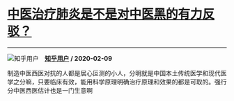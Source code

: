 # [中医治疗肺炎是不是对中医黑的有力反驳？](https://www.zhihu.com/answer/1005876574)

------------------------------------------------------------------

![知乎用户](https://pic4.zhimg.com/da8e974dc.jpg?source=1940ef5c "知乎用户")&emsp;**[知乎用户](https://www.zhihu.com/people/) / 2020-02-09**

制造中医西医对抗的人都是居心叵测的小人，分明就是中国本土传统医学和现代医学之分嘛，只要临床有效，能用科学原理明确治疗原理和效果的都是可取的。强行分中医西医估计也是一门生意啊

